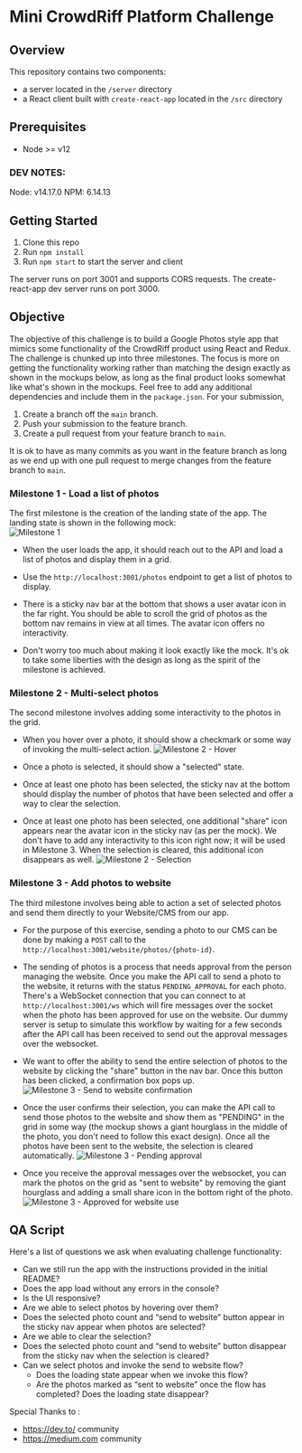 # Mini CrowdRiff Platform Challenge

## Overview

This repository contains two components:

- a server located in the `/server` directory
- a React client built with `create-react-app` located in the `/src` directory

## Prerequisites

- Node >= v12 
### DEV NOTES:
Node: v14.17.0
NPM: 6.14.13

## Getting Started

1. Clone this repo
2. Run `npm install`
3. Run `npm start` to start the server and client

The server runs on port 3001 and supports CORS requests.
The create-react-app dev server runs on port 3000.

## Objective

The objective of this challenge is to build a Google Photos style app that mimics some functionality of the CrowdRiff product using React and Redux. The challenge is chunked up into three milestones. The focus is more on getting the functionality working rather than matching the design exactly as shown in the mockups below, as long as the final product looks somewhat like what's shown in the mockups. Feel free to add any additional dependencies and include them in the `package.json`. For your submission, 

1. Create a branch off the `main` branch.
2. Push your submission to the feature branch.
3. Create a pull request from your feature branch to `main`. 

It is ok to have as many commits as you want in the feature branch as long as we end up with one pull request to merge changes from the feature branch to `main`.

### Milestone 1 - Load a list of photos

The first milestone is the creation of the landing state of the app. The landing state is shown in the following mock:  
![Milestone 1](doc/1.png)

* When the user loads the app, it should reach out to the API and load a list of photos and display them in a grid.

* Use the `http://localhost:3001/photos` endpoint to get a list of photos to display.

* There is a sticky nav bar at the bottom that shows a user avatar icon in the far right. You should be able to scroll the grid of photos as the bottom nav remains in view at all times. The avatar icon offers no interactivity.

* Don't worry too much about making it look exactly like the mock. It's ok to take some liberties with the design as long as the spirit of the milestone is achieved. 

### Milestone 2 - Multi-select photos

The second milestone involves adding some interactivity to the photos in the grid.

* When you hover over a photo, it should show a checkmark or some way of invoking the multi-select action.
![Milestone 2 - Hover](doc/2.png)

* Once a photo is selected, it should show a "selected" state.

* Once at least one photo has been selected, the sticky nav at the bottom should display the number of photos that have been selected and offer a way to clear the selection.

* Once at least one photo has been selected, one additional "share" icon appears near the avatar icon in the sticky nav (as per the mock). We don't have to add any interactivity to this icon right now; it will be used in Milestone 3. When the selection is cleared, this additional icon disappears as well.
![Milestone 2 - Selection](doc/3.png)

### Milestone 3 - Add photos to website

The third milestone involves being able to action a set of selected photos and send them directly to your Website/CMS from our app.

* For the purpose of this exercise, sending a photo to our CMS can be done by making a `POST` call to the `http://localhost:3001/website/photos/{photo-id}`.

* The sending of photos is a process that needs approval from the person managing the website. Once you make the API call to send a photo to the website, it returns with the status `PENDING_APPROVAL` for each photo. There's a WebSocket connection that you can connect to at `http://localhost:3001/ws` which will fire messages over the socket when the photo has been approved for use on the website. Our dummy server is setup to simulate this workflow by waiting for a few seconds after the API call has been received to send out the approval messages over the websocket.

* We want to offer the ability to send the entire selection of photos to the website by clicking the "share" button in the nav bar. Once this button has been clicked, a confirmation box pops up.
![Milestone 3 - Send to website confirmation](doc/4.png)

* Once the user confirms their selection, you can make the API call to send those photos to the website and show them as "PENDING" in the grid in some way (the mockup shows a giant hourglass in the middle of the photo, you don't need to follow this exact design). Once all the photos have been sent to the website, the selection is cleared automatically.
![Milestone 3 - Pending approval](doc/5.png)

* Once you receive the approval messages over the websocket, you can mark the photos on the grid as "sent to website" by removing the giant hourglass and adding a small share icon in the bottom right of the photo.
![Milestone 3 - Approved for website use](doc/6.png)

## QA Script

Here's a list of questions we ask when evaluating challenge functionality:

* Can we still run the app with the instructions provided in the initial README?
* Does the app load without any errors in the console?
* Is the UI responsive?
* Are we able to select photos by hovering over them?
* Does the selected photo count and “send to website” button appear in the sticky nav appear when photos are selected?
* Are we able to clear the selection?
* Does the selected photo count and “send to website” button disappear from the sticky nav when the selection is cleared?
* Can we select photos and invoke the send to website flow?
	* Does the loading state appear when we invoke this flow?
	* Are the photos marked as “sent to website” once the flow has completed? Does the loading state disappear?




Special Thanks to :
- https://dev.to/ community
- https://medium.com community